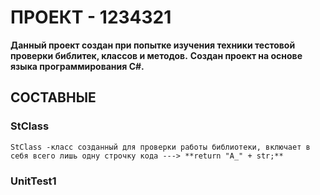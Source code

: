 # ПРОЕКТ - 1234321
**Данный проект создан при попытке изучения техники тестовой проверки библитек, классов и методов.**
**Создан проект на основе языка программирования C#.**
## СОСТАВНЫЕ

### StClass
    StClass -класс созданный для проверки работы библиотеки, включает в себя всего лишь одну строчку кода ---> **return "A_" + str;**
### UnitTest1
